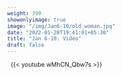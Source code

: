 ```yaml
---
weight: 399
showonlyimage: true
image: "/img/Jan6-10/old_woman.jpg"
date: "2022-01-20T19:41:01+05:30"
title: "Jan 6-10: Video"
draft: false
---
```


&nbsp;
{{< youtube wMhCN_Qbw7s >}}
&nbsp;
